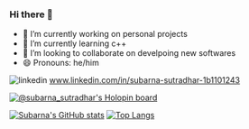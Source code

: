 ### Hi there 👋
- 🔭 I’m currently working on personal projects
- 🌱 I’m currently learning c++ 
- 👯 I’m looking to collaborate on develpoing new softwares
- 😄 Pronouns: he/him



![linkedin](https://img.shields.io/badge/LinkedIn-0077B5?style=for-the-badge&logo=linkedin&logoColor=white)
www.linkedin.com/in/subarna-sutradhar-1b1101243



[![@subarna_sutradhar's Holopin board](https://holopin.me/subarna_sutradhar)](https://holopin.io/@subarna_sutradhar)

[![Subarna's GitHub stats](https://github-readme-stats.vercel.app/api?username=subarna-sutradhar&show_icons=true&theme=dark&title_color=eea990)](https://github.com/subarna-sutradhar/github-readme-stats) [![Top Langs](https://github-readme-stats.vercel.app/api/top-langs/?username=subarna-sutradhar&layout=compact&theme=dark&title_color=eea990)](https://github.com/subarna-sutradhar/github-readme-stats)





<!--
**subarna-sutradhar/subarna-sutradhar** is a ✨ _special_ ✨ repository because its `README.md` (this file) appears on your GitHub profile.

Here are some ideas to get you started:

- 🔭 I’m currently working on personal projects
- 🌱 I’m currently learning c++ 
- 👯 I’m looking to collaborate on develpoing new softwares
- 😄 Pronouns: he/him
-->
